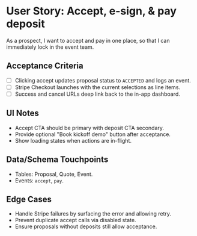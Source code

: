 # User Story: Accept, e-sign, & pay deposit
As a prospect, I want to accept and pay in one place, so that I can immediately lock in the event team.

## Acceptance Criteria
- [ ] Clicking accept updates proposal status to `ACCEPTED` and logs an event.
- [ ] Stripe Checkout launches with the current selections as line items.
- [ ] Success and cancel URLs deep link back to the in-app dashboard.

## UI Notes
- Accept CTA should be primary with deposit CTA secondary.
- Provide optional "Book kickoff demo" button after acceptance.
- Show loading states when actions are in-flight.

## Data/Schema Touchpoints
- Tables: Proposal, Quote, Event.
- Events: `accept`, `pay`.

## Edge Cases
- Handle Stripe failures by surfacing the error and allowing retry.
- Prevent duplicate accept calls via disabled state.
- Ensure proposals without deposits still allow acceptance.
